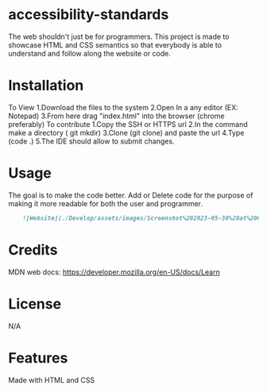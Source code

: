 # accessibility-standards
The web shouldn't just be for programmers. This project is made to showcase HTML and CSS semantics so that everybody is able to understand and follow along the website or code.

# Installation 
To View
1.Download the files to the system
2.Open In a any editor (EX: Notepad)
3.From here drag "index.html" into the browser (chrome preferably)
To contribute
1.Copy the SSH or HTTPS url
2.In the command make a directory ( git mkdir)
3.Clone (git clone) and paste the url
4.Type (code .)
5.The IDE should allow to submit changes.

# Usage
The goal is to make the code better. Add or Delete code for the purpose of making it more readable for both the user and programmer. 

```md
    ![Website](./Develop/assets/images/Screenshot%202023-05-30%20at%206.36.13%20PM.png)
```

# Credits
MDN web docs:
https://developer.mozilla.org/en-US/docs/Learn

# License
N/A

# Features
Made with HTML and CSS

